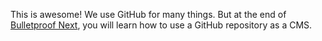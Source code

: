 This is awesome! We use GitHub for many things. But at the end of [Bulletproof Next](https://getstarted.sh/bulletproof-next), you will learn how to use a GitHub repository as a CMS.
